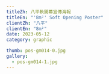 ```yaml
---
titleZh: 八平軟開幕宣傳海報
titleEn: "'8m²' Soft Opening Poster"
clientZh: "八平"
clientEn: "8m²"
date: 2023-05-12
category: graphic

thumb: pos-gm014-0.jpg
gallery:
  - pos-gm014-1.jpg
---
```

